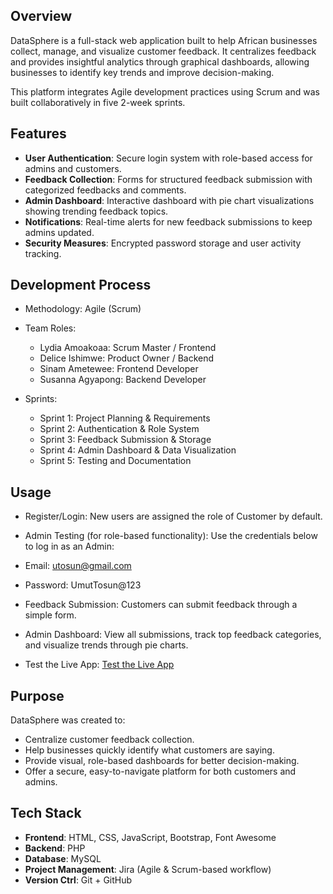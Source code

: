 ## Overview
DataSphere is a full-stack web application built to help African businesses collect, manage, and visualize customer feedback. It centralizes feedback and provides insightful analytics through graphical dashboards, allowing businesses to identify key trends and improve decision-making.

This platform integrates Agile development practices using Scrum and was built collaboratively in five 2-week sprints.

## Features 
- **User Authentication**: Secure login system with role-based access for admins and customers.
- **Feedback Collection**: Forms for structured feedback submission with categorized feedbacks and comments.
- **Admin Dashboard**: Interactive dashboard with pie chart visualizations showing trending feedback topics.
- **Notifications**: Real-time alerts for new feedback submissions to keep admins updated.
- **Security Measures**: Encrypted password storage and user activity tracking.

## Development Process
- Methodology: Agile (Scrum)
- Team Roles:
   - Lydia Amoakoaa: Scrum Master / Frontend 
   - Delice Ishimwe: Product Owner / Backend
   - Sinam Ametewee: Frontend Developer
   - Susanna Agyapong: Backend Developer

- Sprints:
   - Sprint 1: Project Planning & Requirements
   - Sprint 2: Authentication & Role System
   - Sprint 3: Feedback Submission & Storage
   - Sprint 4: Admin Dashboard & Data Visualization
   - Sprint 5: Testing and Documentation

## Usage
- Register/Login:
New users are assigned the role of Customer by default.

- Admin Testing (for role-based functionality):
Use the credentials below to log in as an Admin:

- Email: utosun@gmail.com

- Password: UmutTosun@123

- Feedback Submission:
Customers can submit feedback through a simple form.

- Admin Dashboard:
View all submissions, track top feedback categories, and visualize trends through pie charts.

- Test the Live App:
[Test the Live App](http://172.174.224.159/DataSphere/datasphere)

## Purpose
DataSphere was created to:

- Centralize customer feedback collection.
- Help businesses quickly identify what customers are saying.
- Provide visual, role-based dashboards for better decision-making.
- Offer a secure, easy-to-navigate platform for both customers and admins.

## Tech Stack
- **Frontend**: HTML, CSS, JavaScript, Bootstrap, Font Awesome
- **Backend**: PHP
- **Database**: MySQL
- **Project Management**: Jira (Agile & Scrum-based workflow)      
- **Version Ctrl**: Git + GitHub   
